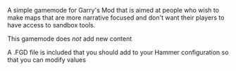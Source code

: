 A simple gamemode for Garry's Mod that is aimed at people who wish to make maps
that are more narrative focused and don't want their players to have access to
sandbox tools.

This gamemode does *not* add new content

A .FGD file is included that you should add to your Hammer configuration so that you
can modify values